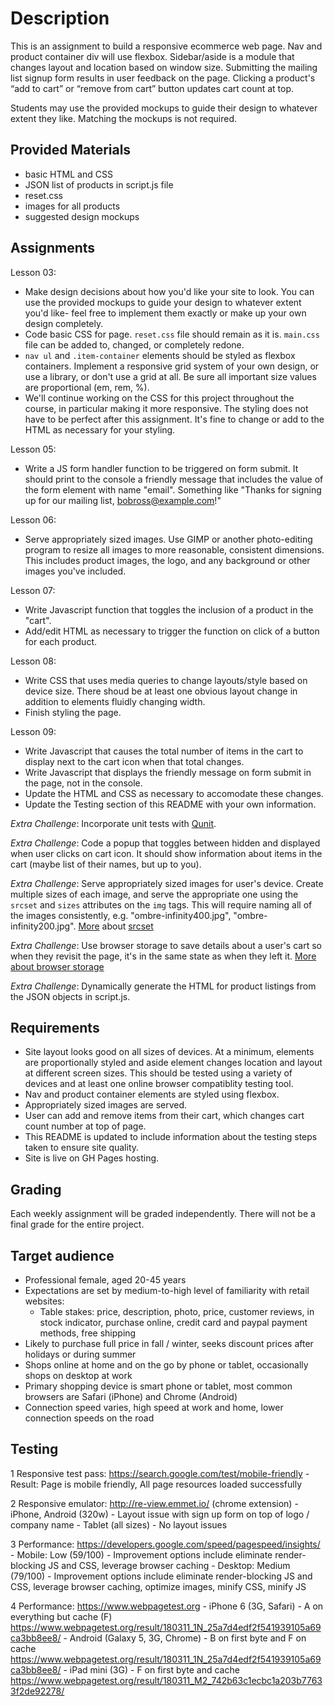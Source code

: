 # Description

This is an assignment to build a responsive ecommerce web page. Nav and product container div will use flexbox. Sidebar/aside is a module that changes layout and location based on window size. Submitting the mailing list signup form results in user feedback on the page. Clicking a product's “add to cart” or “remove from cart” button updates cart count at top.

Students may use the provided mockups to guide their design to whatever extent they like. Matching the mockups is not required.

## Provided Materials

  - basic HTML and CSS
  - JSON list of products in script.js file
  - reset.css
  - images for all products
  - suggested design mockups

## Assignments

Lesson 03:

  - Make design decisions about how you'd like your site to look. You can use the provided mockups to guide your design to whatever extent you'd like- feel free to implement them exactly or make up your own design completely.
  - Code basic CSS for page. `reset.css` file should remain as it is. `main.css` file can be added to, changed, or completely redone.
  - `nav ul` and `.item-container` elements should be styled as flexbox containers. Implement a responsive grid system of your own design, or use a library, or don't use a grid at all. Be sure all important size values are proportional (em, rem, %).
  - We'll continue working on the CSS for this project throughout the course, in particular making it more responsive. The styling does not have to be perfect after this assignment. It's fine to change or add to the HTML as necessary for your styling.

Lesson 05:

  - Write a JS form handler function to be triggered on form submit. It should print to the console a friendly message that includes the value of the form element with name "email". Something like "Thanks for signing up for our mailing list, bobross@example.com!"

Lesson 06:

  - Serve appropriately sized images. Use GIMP or another photo-editing program to resize all images to more reasonable, consistent dimensions. This includes product images, the logo, and any background or other images you've included.

Lesson 07:

  - Write Javascript function that toggles the inclusion of a product in the "cart".
  - Add/edit HTML as necessary to trigger the function on click of a button for each product.

Lesson 08:

  - Write CSS that uses media queries to change layouts/style based on device size. There shoud be at least one obvious layout change in addition to elements fluidly changing width.
  - Finish styling the page.

Lesson 09:

  - Write Javascript that causes the total number of items in the cart to display next to the cart icon when that total changes.
  - Write Javascript that displays the friendly message on form submit in the page, not in the console.
  - Update the HTML and CSS as necessary to accomodate these changes.
  - Update the Testing section of this README with your own information.

*Extra Challenge*: Incorporate unit tests with [Qunit](https://qunitjs.com/).

*Extra Challenge*: Code a popup that toggles between hidden and displayed when user clicks on cart icon. It should show information about items in the cart (maybe list of their names, but up to you).

*Extra Challenge*: Serve appropriately sized images for user's device. Create multiple sizes of each image, and serve the appropriate one using the `srcset` and `sizes` attributes on the `img` tags. This will require naming all of the images consistently, e.g. "ombre-infinity400.jpg", "ombre-infinity200.jpg". [More](https://css-tricks.com/responsive-images-youre-just-changing-resolutions-use-srcset/) about [srcset](https://developer.mozilla.org/en-US/docs/Web/HTML/Element/img)

*Extra Challenge*: Use browser storage to save details about a user's cart so when they revisit the page, it's in the same state as when they left it. [More about browser storage](https://www.w3schools.com/html/html5_webstorage.asp)

*Extra Challenge*: Dynamically generate the HTML for product listings from the JSON objects in script.js.

## Requirements

  - Site layout looks good on all sizes of devices. At a minimum, elements are proportionally styled and aside element changes location and layout at different screen sizes. This should be tested using a variety of devices and at least one online browser compatiblity testing tool.
  - Nav and product container elements are styled using flexbox.
  - Appropriately sized images are served.
  - User can add and remove items from their cart, which changes cart count number at top of page.
  - This README is updated to include information about the testing steps taken to ensure site quality.
  - Site is live on GH Pages hosting.
  
## Grading
Each weekly assignment will be graded independently. There will not be a final grade for the entire project.

## Target audience
  - Professional female, aged 20-45 years
  - Expectations are set by medium-to-high level of familiarity with retail websites: 
    - Table stakes: price, description, photo, price, customer reviews, in stock indicator, purchase online, credit card and paypal payment methods, free shipping
  - Likely to purchase full price in fall / winter, seeks discount prices after holidays or during summer
  - Shops online at home and on the go by phone or tablet, occasionally shops on desktop at work
  - Primary shopping device is smart phone or tablet, most common browsers are Safari (iPhone) and Chrome (Android)
  - Connection speed varies, high speed at work and home, lower connection speeds on the road

## Testing
  1 Responsive test pass: https://search.google.com/test/mobile-friendly
    - Result: Page is mobile friendly, All page resources loaded successfully
    
  2 Responsive emulator: http://re-view.emmet.io/ (chrome extension)
    - iPhone, Android (320w) - Layout issue with sign up form on top of logo / company name
    - Tablet (all sizes) - No layout issues
    
  3 Performance: https://developers.google.com/speed/pagespeed/insights/
    - Mobile: Low (59/100) - Improvement options include eliminate render-blocking JS and CSS, leverage browser caching
    - Desktop: Medium (79/100) - Improvement options include eliminate render-blocking JS and CSS, leverage browser caching, optimize images, minify CSS,  minify JS
    
  4 Performance: https://www.webpagetest.org
    - iPhone 6 (3G, Safari) - A on everything but cache (F) https://www.webpagetest.org/result/180311_1N_25a7d4edf2f541939105a69ca3bb8ee8/
    - Android (Galaxy 5, 3G, Chrome) - B on first byte and F on cache https://www.webpagetest.org/result/180311_1N_25a7d4edf2f541939105a69ca3bb8ee8/
    - iPad mini (3G) - F on first byte and cache https://www.webpagetest.org/result/180311_M2_742b63c1ecbc1a203b77633f2de92278/